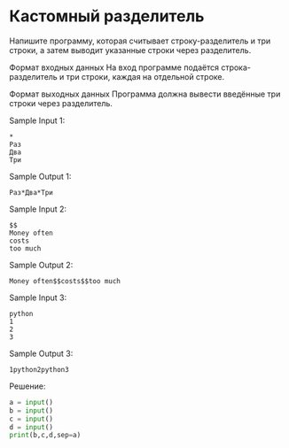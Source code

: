 # Кастомный разделитель

Напишите программу, которая считывает строку-разделитель и три строки, а затем выводит указанные строки через разделитель.

Формат входных данных
На вход программе подаётся строка-разделитель и три строки, каждая на отдельной строке.

Формат выходных данных
Программа должна вывести введённые три строки через разделитель.

Sample Input 1:
```
*
Раз
Два
Три
```

Sample Output 1:
```
Раз*Два*Три
```

Sample Input 2:
```
$$
Money often
costs
too much
```

Sample Output 2:
```
Money often$$costs$$too much

```

Sample Input 3:
```
python
1
2
3
```

Sample Output 3:
```
1python2python3
```

Решение:
```python
a = input()
b = input()
c = input()
d = input()
print(b,c,d,sep=a)
```
